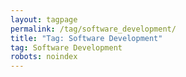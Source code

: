 ```yaml
---
layout: tagpage
permalink: /tag/software_development/
title: "Tag: Software Development"
tag: Software Development
robots: noindex
---
```

